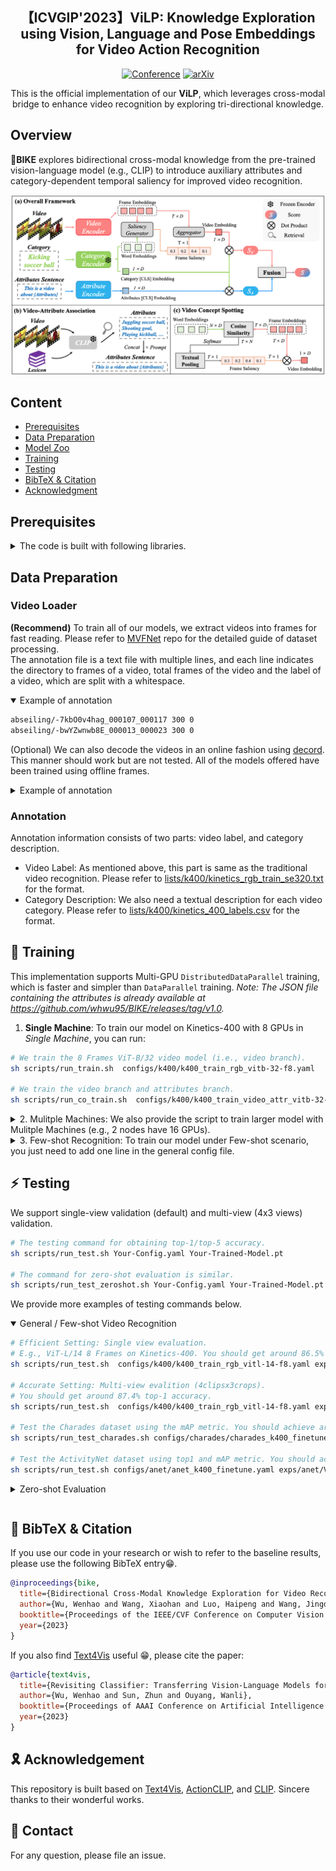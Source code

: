 <div align="center">

<h2>【ICVGIP'2023】ViLP: Knowledge Exploration using Vision, Language and Pose Embeddings for Video Action Recognition </h2>

[![Conference](https://img.shields.io/badge/ICVGIP-2023-brightgreen.svg
)](https://dl.acm.org/doi/abs/10.1145/3627631.3627637) 
[![arXiv](https://img.shields.io/badge/Arxiv-2311.15732-b31b1b.svg?logo=arXiv)](https://arxiv.org/abs/2308.03908)


This is the official implementation of our **ViLP**, which leverages cross-modal bridge to enhance video recognition by exploring tri-directional knowledge.
</div>

## Overview
🚴**BIKE** explores bidirectional cross-modal knowledge from the pre-trained vision-language model (e.g., CLIP) to introduce auxiliary attributes and category-dependent temporal saliency for improved video recognition.

![BIKE](docs/bike.png)


## Content
- [Prerequisites](#prerequisites)
- [Data Preparation](#data-preparation)
- [Model Zoo](#model-zoo)
- [Training](#training)  
- [Testing](#testing)  
- [BibTeX & Citation](#bibtex)
- [Acknowledgment](#acknowledgment)

<a name="prerequisites"></a>
## Prerequisites

<details><summary>The code is built with following libraries. </summary><p>

- [PyTorch](https://pytorch.org/) >= 1.8
- RandAugment
- pprint
- tqdm
- dotmap
- yaml
- csv
- Optional: decord (for on-the-fly video training)
- Optional: torchnet (for mAP evaluation on ActivityNet)
</p></details>


<a name="data-preparation"></a>
## Data Preparation



### Video Loader

**(Recommend)** To train all of our models, we extract videos into frames for fast reading. Please refer to [MVFNet](https://github.com/whwu95/MVFNet/blob/main/data_process/DATASETS.md) repo for the detailed guide of dataset processing.  
The annotation file is a text file with multiple lines, and each line indicates the directory to frames of a video, total frames of the video and the label of a video, which are split with a whitespace. 
<details open><summary>Example of annotation</summary>

```sh
abseiling/-7kbO0v4hag_000107_000117 300 0
abseiling/-bwYZwnwb8E_000013_000023 300 0
```
</details>

(Optional) We can also decode the videos in an online fashion using [decord](https://github.com/dmlc/decord). This manner should work but are not tested. All of the models offered have been trained using offline frames. 
<details><summary>Example of annotation</summary>

```sh
  abseiling/-7kbO0v4hag_000107_000117.mp4 0
  abseiling/-bwYZwnwb8E_000013_000023.mp4 0
```
</details>


### Annotation
Annotation information consists of two parts: video label, and category description.

- Video Label: As mentioned above, this part is same as the traditional video recognition. Please refer to [lists/k400/kinetics_rgb_train_se320.txt](lists/k400/kinetics_rgb_train_se320.txt) for the format.
- Category Description: We also need a textual description for each video category.  Please refer to [lists/k400/kinetics_400_labels.csv](lists/k400/kinetics_400_labels.csv) for the format.

<a name="training"></a>
## 🚀 Training
This implementation supports Multi-GPU `DistributedDataParallel` training, which is faster and simpler than `DataParallel` training. 
*Note: The JSON file containing the attributes is already available at https://github.com/whwu95/BIKE/releases/tag/v1.0.*

1. **Single Machine**: To train our model on Kinetics-400 with 8 GPUs in *Single Machine*, you can run:
```sh
# We train the 8 Frames ViT-B/32 video model (i.e., video branch).
sh scripts/run_train.sh  configs/k400/k400_train_rgb_vitb-32-f8.yaml

# We train the video branch and attributes branch.
sh scripts/run_co_train.sh  configs/k400/k400_train_video_attr_vitb-32-f8.yaml
```

<details><summary>2. Mulitple Machines: We also provide the script to train larger model with Mulitple Machines (e.g., 2 nodes have 16 GPUs).</summary>

```sh
# For example, we train the 8 Frames ViT-L/14-336 with 2 machines as follows:
# For first machine, you need to set the ip of your first machine as the --master_addr, --nnodes is 2.
# Compared with the Single-Machine training script, only one node_id needs to be added.
sh scripts/run_train_multinodes.sh configs/k400/configs/k400/k400_train_rgb_vitl-14-336-f8.yaml 0

# For second machine, --master_addr is still the ip of your first machine
sh scripts/run_train_multinodes.sh configs/k400/configs/k400/k400_train_rgb_vitl-14-336-f8.yaml 1
```
</details>


<details><summary>3. Few-shot Recognition: To train our model under Few-shot scenario, you just need to add one line in the general config file.</summary>

```sh
# You can refer to config/k400/k400_few_shot.yaml
data: 
    ...  # general configurations
    shot: 2  # i.e., 2-shot setting
```
</details>

<a name="testing"></a>
## ⚡ Testing
We support single-view validation (default) and multi-view (4x3 views) validation.

```sh
# The testing command for obtaining top-1/top-5 accuracy.
sh scripts/run_test.sh Your-Config.yaml Your-Trained-Model.pt

# The command for zero-shot evaluation is similar.
sh scripts/run_test_zeroshot.sh Your-Config.yaml Your-Trained-Model.pt
```

We provide more examples of testing commands below.


<details open><summary>General / Few-shot Video Recognition</summary>

```sh
# Efficient Setting: Single view evaluation. 
# E.g., ViT-L/14 8 Frames on Kinetics-400. You should get around 86.5% top-1 accuracy. 
sh scripts/run_test.sh  configs/k400/k400_train_rgb_vitl-14-f8.yaml exps/k400/ViT-L/14/8f/k400-vit-l-14-f8.pt

# Accurate Setting: Multi-view evalition (4clipsx3crops).
# You should get around 87.4% top-1 accuracy. 
sh scripts/run_test.sh  configs/k400/k400_train_rgb_vitl-14-f8.yaml exps/k400/ViT-L/14/8f/k400-vit-l-14-f8.pt --test_crops 3  --test_clips 4

# Test the Charades dataset using the mAP metric. You should achieve around 50.7 mAP.
sh scripts/run_test_charades.sh configs/charades/charades_k400_finetune_336.yaml exps/charades/ViT-L/14-336px/16f/charades-vit-l-336-f16.pt --test_crops 1  --test_clips 4

# Test the ActivityNet dataset using top1 and mAP metric. You should achieve around 96.3 mAP.
sh scripts/run_test.sh configs/anet/anet_k400_finetune.yaml exps/anet/ViT-L/14/f16/anet-vit-l-f16.pt --test_crops 1  --test_clips 4
```
</details>


<details><summary>Zero-shot Evaluation<p></summary>


We use the Kinetics-400 pre-trained model (e.g., [ViT-L/14 with 8 frames](configs/k400/k400_train_rgb_vitl-14-f8.yaml)) to perform cross-dataset zero-shot evaluation, i.e., UCF101, HMDB51, ActivityNet, Kinetics-600.


- Half-classes Evaluation: A traditional evaluation protocol involves selecting half of the test dataset's classes, repeating the process ten times, and reporting the mean accuracy with a standard deviation of ten times.


- Full-classes Evaluation: Perform evaluation on the entire dataset.

```sh
# On ActivityNet: reporting the half-classes and full-classes results
# Half-classes: 86.18 ± 1.05, Full-classes: 80.04
sh scripts/run_test_zeroshot.sh  configs/anet/anet_zero_shot.yaml exps/k400/ViT-L/14/8f/k400-vit-l-14-f8.pt

# On UCF101: reporting the half-classes and full-classes results
# Half-classes: 86.63 ± 3.4, Full-classes: 80.83
sh scripts/run_test_zeroshot.sh  configs/ucf101/ucf_zero_shot.yaml exps/k400/ViT-L/14/8f/k400-vit-l-14-f8.pt

# On HMDB51: reporting the half-classes and full-classes results
# Half-classes: 61.37 ± 3.68, Full-classes: 52.75
sh scripts/run_test_zeroshot.sh  configs/hmdb51/hmdb_zero_shot.yaml exps/k400/ViT-L/14/8f/k400-vit-l-14-f8.pt

# On Kinetics-600: manually calculating the mean accuracy with standard deviation of three splits.
# Split1: 70.14, Split2: 68.31, Split3: 67.15
# Average: 68.53 ± 1.23
sh scripts/run_test.sh  configs/k600/k600_zero_shot_split1.yaml exps/k400/ViT-L/14/8f/k400-vit-l-14-f8.pt
sh scripts/run_test.sh  configs/k600/k600_zero_shot_split2.yaml exps/k400/ViT-L/14/8f/k400-vit-l-14-f8.pt
sh scripts/run_test.sh  configs/k600/k600_zero_shot_split3.yaml exps/k400/ViT-L/14/8f/k400-vit-l-14-f8.pt
```
</details>

<a name="bibtex"></a>
## 📌 BibTeX & Citation

If you use our code in your research or wish to refer to the baseline results, please use the following BibTeX entry😁.


```bibtex
@inproceedings{bike,
  title={Bidirectional Cross-Modal Knowledge Exploration for Video Recognition with Pre-trained Vision-Language Models},
  author={Wu, Wenhao and Wang, Xiaohan and Luo, Haipeng and Wang, Jingdong and Yang, Yi and Ouyang, Wanli},
  booktitle={Proceedings of the IEEE/CVF Conference on Computer Vision and Pattern Recognition (CVPR)},
  year={2023}
}
```

If you also find [Text4Vis](https://github.com/whwu95/Text4Vis) useful 😁, please cite the paper:

```bibtex
@article{text4vis,
  title={Revisiting Classifier: Transferring Vision-Language Models for Video Recognition},
  author={Wu, Wenhao and Sun, Zhun and Ouyang, Wanli},
  booktitle={Proceedings of AAAI Conference on Artificial Intelligence (AAAI)},
  year={2023}
}
```

<a name="acknowledgment"></a>
## 🎗️ Acknowledgement

This repository is built based on [Text4Vis](https://github.com/whwu95/Text4Vis), [ActionCLIP](https://github.com/sallymmx/actionclip), and [CLIP](https://github.com/openai/CLIP). Sincere thanks to their wonderful works.


## 👫 Contact
For any question, please file an issue.


